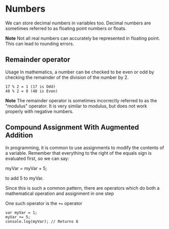 # Numbers
We can store decimal numbers in variables too. Decimal numbers are sometimes referred to as floating point numbers or floats.

**Note**
Not all real numbers can accurately be represented in floating point. This can lead to rounding errors.

## Remainder operator
Usage
In mathematics, a number can be checked to be even or odd by checking the remainder of the division of the number by 2.
```
17 % 2 = 1 (17 is Odd)
48 % 2 = 0 (48 is Even)
```

**Note**
The remainder operator is sometimes incorrectly referred to as the "modulus" operator. It is very similar to modulus, but does not work properly with negative numbers.

## Compound Assignment With Augmented Addition

In programming, it is common to use assignments to modify the contents of a variable. Remember that everything to the right of the equals sign is evaluated first, so we can say:

myVar = myVar + 5;

to add 5 to myVar. 

Since this is such a common pattern, there are operators which do both a mathematical operation and assignment in one step

One such operator is the `+=` operator

```
var myVar = 1;
myVar += 5;
console.log(myVar); // Returns 6
```
